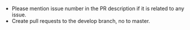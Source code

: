 * Please mention issue number in the PR description if it is related to any issue.
* Create pull requests to the develop branch, no to master.
